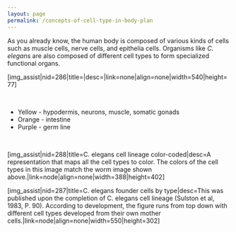 ```yaml
---
layout: page
permalink: /concepts-of-cell-type-in-body-plan
---
```

As you already know, the human body is composed of various kinds of
cells such as muscle cells, nerve cells, and epithelia cells. Organisms
like *C. elegans* are also composed of different cell types to form
specialized functional organs.

\[img\_assist\|nid=286\|title=\|desc=\|link=none\|align=none\|width=540\|height=77\]

 

-   Yellow - hypodermis, neurons, muscle, somatic gonads
-   Orange - intestine
-   Purple - germ line

 

\[img\_assist\|nid=288\|title=C. elegans cell lineage
color-coded\|desc=A representation that maps all the cell types to
color. The colors of the cell types in this image match the worm image
shown above.\|link=node\|align=none\|width=388\|height=402\]

\[img\_assist\|nid=287\|title=C. elegans founder cells by
type\|desc=This was published upon the completion of C. elegans cell
lineage (Sulston et al, 1983, P. 90). According to development, the
figure runs from top down with different cell types developed from their
own mother cells.\|link=node\|align=none\|width=550\|height=302\]
